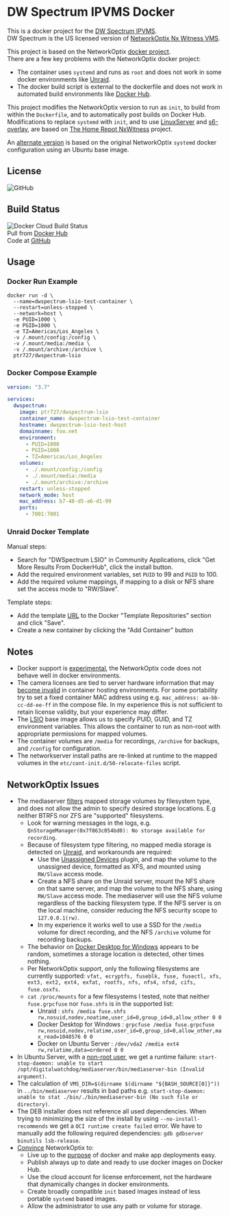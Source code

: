# DW Spectrum IPVMS Docker

This is a docker project for the [DW Spectrum IPVMS](https://digital-watchdog.com/productdetail/DW-Spectrum-IPVMS/).  
DW Spectrum is the US licensed version of [NetworkOptix Nx Witness VMS](https://www.networkoptix.com/nx-witness/).  

This project is based on the NetworkOptix [docker project](https://bitbucket.org/networkoptix/nx_open_integrations/src/default/docker/).  
There are a few key problems with the NetworkOptix docker project:

- The container uses `systemd` and runs as `root` and does not work in some docker environments like [Unraid](https://unraid.net).
- The docker build script is external to the dockerfile and does not work in automated build environments like [Docker Hub](https://docs.docker.com/docker-hub/builds/).

This project modifies the NetworkOptix version to run as `init`, to build from within the `Dockerfile`, and to automatically post builds on Docker Hub.  
Modifications to replace `systemd` with `init`, and to use [LinuxServer](https://www.linuxserver.io) and [s6-overlay](https://github.com/just-containers/s6-overlay), are based on [The Home Repot NxWitness](https://github.com/thehomerepot/nxwitness) project.  

An [alternate version](https://github.com/ptr727/DWSpectrum) is based on the original NetworkOptix `systemd` docker configuration using an Ubuntu base image.

## License

![GitHub](https://img.shields.io/github/license/ptr727/DWSpectrum-LSIO)  

## Build Status

![Docker Cloud Build Status](https://img.shields.io/docker/cloud/build/ptr727/dwspectrum-lsio?logo=docker)  
Pull from [Docker Hub](https://hub.docker.com/r/ptr727/dwspectrum-lsio)  
Code at [GitHub](https://github.com/ptr727/DWSpectrum)

## Usage

### Docker Run Example

```console
docker run -d \
  --name=dwspectrum-lsio-test-container \
  --restart=unless-stopped \
  --network=host \
  -e PUID=1000 \
  -e PGID=1000 \
  -e TZ=Americas/Los_Angeles \
  -v /.mount/config:/config \
  -v /.mount/media:/media \
  -v /.mount/archive:/archive \
  ptr727/dwspectrum-lsio
```

### Docker Compose Example

```yaml
version: "3.7"

services:
  dwspectrum:
    image: ptr727/dwspectrum-lsio
    container_name: dwspectrum-lsio-test-container
    hostname: dwspectrum-lsio-test-host
    domainname: foo.net
    environment:
      - PUID=1000
      - PGID=1000
      - TZ=Americas/Los_Angeles
    volumes:
      - ./.mount/config:/config
      - ./.mount/media:/media
      - ./.mount/archive:/archive
    restart: unless-stopped
    network_mode: host
    mac_address: b7-48-d5-a6-d1-99
    ports:
      - 7001:7001
```

### Unraid Docker Template

Manual steps:

- Search for "DWSpectrum LSIO" in Community Applications, click "Get More Results From DockerHub", click the install button.
- Add the required environment variables, set `PUID` to 99 and `PGID` to 100.
- Add the required volume mappings, if mapping to a disk or NFS share set the access mode to "RW/Slave".

Template steps:

- Add the template [URL](https://github.com/ptr727/DWSpectrum-LSIO/tree/develop/Unraid) to the Docker "Template Repositories" section and click "Save".
- Create a new container by clicking the "Add Container" button

## Notes

- Docker support is [experimental](https://bitbucket.org/networkoptix/nx_open_integrations/src/default/docker/), the NetworkOptix code does not behave well in docker environments.
- The camera licenses are tied to server hardware information that may [become invalid](https://support.networkoptix.com/hc/en-us/articles/360036141153-HWID-changed-and-license-is-no-longer-recording) in container hosting environments. For some portability try to set a fixed container MAC address using e.g. `mac_address: aa-bb-cc-dd-ee-ff` in the compose file. In my experience this is not sufficient to retain license validity, but your experience may differ.
- The [LSIO](https://docs.linuxserver.io/general/understanding-puid-and-pgid) base image allows us to specify PUID, GUID, and TZ environment variables. This allows the container to run as non-root with appropriate permissions for mapped volumes.
- The container volumes are `/media` for recordings, `/archive` for backups, and `/config` for configuration.
- The networkserver install paths are re-linked at runtime to the mapped volumes in the `etc/cont-init.d/50-relocate-files` script.

## NetworkOptix Issues

- The mediaserver [filters](https://support.networkoptix.com/hc/en-us/requests/19037) mapped storage volumes by filesystem type, and does not allow the admin to specify desired storage locations. E.g neither BTRFS nor ZFS are "supported" filesystems.
  - Look for warning messages in the logs, e.g. `QnStorageManager(0x7f863c054bd0): No storage available for recording`.
  - Because of filesystem type filtering, no mapped media storage is detected on [Unraid](https://unraid.net), and workarounds are required:
    - Use the [Unassigned Devices](https://forums.unraid.net/topic/44104-unassigned-devices-managing-disk-drives-and-remote-shares-outside-of-the-unraid-array/) plugin, and map the volume to the unassigned device, formatted as XFS, and mounted using `RW/Slave` access mode.
    - Create a NFS share on the Unraid server, mount the NFS share on that same server, and map the volume to the NFS share, using `RW/Slave` access mode. The mediaserver will use the NFS volume regardless of the backing filesystem type. If the NFS server is on the local machine, consider reducing the NFS security scope to `127.0.0.1(rw)`.
    - In my experience it works well to use a SSD for the `/media` volume for direct recording, and the NFS `/archive` volume for recording backups.
  - The behavior on [Docker Desktop for Windows](https://www.docker.com/products/docker-desktop) appears to be random, sometimes a storage location is detected, other times nothing.
  - Per NetworkOptix support, only the following filesystems are currently supported: `vfat, ecryptfs, fuseblk, fuse, fusectl, xfs, ext3, ext2, ext4, exfat, rootfs, nfs, nfs4, nfsd, cifs, fuse.osxfs`.
  - `cat /proc/mounts` for a few filesystems I tested, note that neither `fuse.grpcfuse` nor `fuse.shfs` is in the supported list:
    - Unraid : `shfs /media fuse.shfs rw,nosuid,nodev,noatime,user_id=0,group_id=0,allow_other 0 0`
    - Docker Desktop for Windows : `grpcfuse /media fuse.grpcfuse rw,nosuid,nodev,relatime,user_id=0,group_id=0,allow_other,max_read=1048576 0 0`
    - Docker on Ubuntu Server : `/dev/vda2 /media ext4 rw,relatime,data=ordered 0 0`
- In Ubuntu Server, with a [non-root user](https://docs.docker.com/install/linux/linux-postinstall/), we get a runtime failure: `start-stop-daemon: unable to start /opt/digitalwatchdog/mediaserver/bin/mediaserver-bin (Invalid argument)`.
- The calculation of `VMS_DIR=$(dirname $(dirname "${BASH_SOURCE[0]}"))` in `../bin/mediaserver` results in bad paths e.g. `start-stop-daemon: unable to stat ./bin/./bin/mediaserver-bin (No such file or directory)`.
- The DEB installer does not reference all used dependencies. When trying to minimizing the size of the install by using `--no-install-recommends` we get a `OCI runtime create failed` error. We have to manually add the following required dependencies: `gdb gdbserver binutils lsb-release`.
- [Convince](https://support.networkoptix.com/hc/en-us/articles/360037973573-How-to-run-Nx-Server-in-Docker) NetworkOptix to:
  - Live up to the [purpose](https://www.docker.com/why-docker) of docker and make app deployments easy.
  - Publish always up to date and ready to use docker images on Docker Hub.
  - Use the cloud account for license enforcement, not the hardware that dynamically changes in docker environments.
  - Create broadly compatible `init` based images instead of less portable `systemd` based images.
  - Allow the administrator to use any path or volume for storage.
